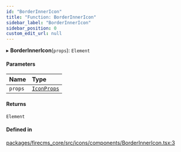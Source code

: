```yaml
---
id: "BorderInnerIcon"
title: "Function: BorderInnerIcon"
sidebar_label: "BorderInnerIcon"
sidebar_position: 0
custom_edit_url: null
---
```


▸ **BorderInnerIcon**(`props`): `Element`

#### Parameters

| Name | Type |
| :------ | :------ |
| `props` | [`IconProps`](../types/IconProps.md) |

#### Returns

`Element`

#### Defined in

[packages/firecms_core/src/icons/components/BorderInnerIcon.tsx:3](https://github.com/FireCMSco/firecms/blob/d45f3739/packages/firecms_core/src/icons/components/BorderInnerIcon.tsx#L3)
